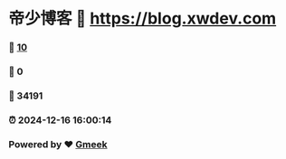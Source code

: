 # 帝少博客 :link: https://blog.xwdev.com 
### :page_facing_up: [10](https://blog.xwdev.com/tag.html) 
### :speech_balloon: 0 
### :hibiscus: 34191 
### :alarm_clock: 2024-12-16 16:00:14 
### Powered by :heart: [Gmeek](https://github.com/Meekdai/Gmeek)
